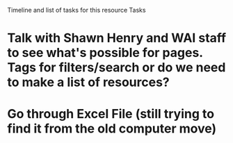 Timeline and list of tasks for this resource
Tasks
# Talk with Shawn Henry and WAI staff to see what's possible for pages.  Tags for filters/search or do we need to make a list of resources? 
# Go through Excel File (still trying to find it from the old computer move) 
